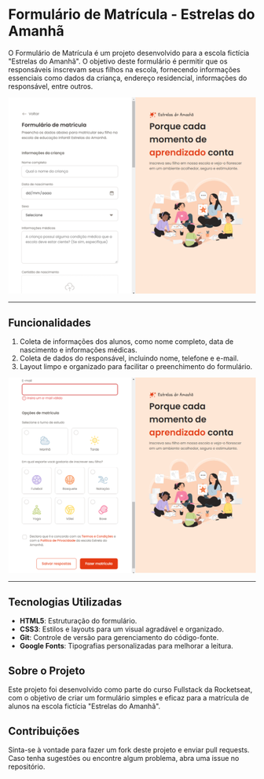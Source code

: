 # Formulário de Matrícula - Estrelas do Amanhã

O Formulário de Matrícula é um projeto desenvolvido para a escola fictícia "Estrelas do Amanhã". O objetivo deste formulário é permitir que os responsáveis inscrevam seus filhos na escola, fornecendo informações essenciais como dados da criança, endereço residencial, informações do responsável, entre outros.

<img src="/assets/images/image-1.png" width="650px" height="auto">

---

## Funcionalidades

1. Coleta de informações dos alunos, como nome completo, data de nascimento e informações médicas.
2. Coleta de dados do responsável, incluindo nome, telefone e e-mail.
3. Layout limpo e organizado para facilitar o preenchimento do formulário.

<img src="/assets/images/image-2.png" width="650px" height="auto">

--- 

## Tecnologias Utilizadas

- **HTML5**: Estruturação do formulário.
- **CSS3**: Estilos e layouts para um visual agradável e organizado.
- **Git**: Controle de versão para gerenciamento do código-fonte.
- **Google Fonts**: Tipografias personalizadas para melhorar a leitura.

## Sobre o Projeto

Este projeto foi desenvolvido como parte do curso Fullstack da Rocketseat, com o objetivo de criar um formulário simples e eficaz para a matrícula de alunos na escola fictícia "Estrelas do Amanhã".

## Contribuições

Sinta-se à vontade para fazer um fork deste projeto e enviar pull requests. Caso tenha sugestões ou encontre algum problema, abra uma issue no repositório.
